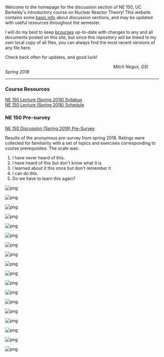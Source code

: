 Welcome to the homepage for the discussion section of NE 150, UC Berkeley's introductory course on Nuclear Reactor Theory!
This website contains some [basic info](NE150-Disc_2018_Syllabus.md) about discussion sections, and may be updated with useful resources throughout the semester.

I will do my best to keep [bcourses](https://bcourses.berkeley.edu/courses/1468265/files/folder/Discussion%20Section) up-to-date with changes to any and all documents posted on this site, but since this repository will be linked to my own local copy of all files, you can always find the most recent versions of any file here.

Check back often for updates, and good luck! 

&emsp;&emsp;&emsp;&emsp;&emsp;&emsp;&emsp;&emsp;&emsp;&emsp;&emsp;&emsp;&emsp;&emsp;&emsp;&emsp;&emsp;&emsp;&emsp;&emsp;&emsp;&emsp;&emsp;&emsp;&emsp;  _Mitch Negus, GSI Spring 2018_

---

### Course Resources
[NE 150 Lecture (Spring 2018) Syllabus](NE150_2018_Syllabus.pdf)  
[NE 150 Lecture (Spring 2018) Schedule](NE150_2018_Schedule.pdf)


### NE 150 Pre-survey

[NE 150 Discussion (Spring 2018) Pre-Survey](https://goo.gl/forms/1gLAzCfnptbH8Cki1)  

Results of the anonymous pre-survey from spring 2018. Ratings were collected for familiarity with a set of topics and exercises corresponding to course prerequisites. The scale was:

1. I have never heard of this.
2. I have heard of this but don't know what it is
3. I learned about it this once but don't remember it
4. I can do this.
5. Do we have to learn this again?

![png](surveys/presurvey_2018_hists/survey_q1.png)


    
    



![png](surveys/presurvey_2018_hists/survey_q2.png)


    
    



![png](surveys/presurvey_2018_hists/survey_q3.png)


    
    



![png](surveys/presurvey_2018_hists/survey_q4.png)


    
    



![png](surveys/presurvey_2018_hists/survey_q5.png)


    
    



![png](surveys/presurvey_2018_hists/survey_q6.png)


    
    



![png](surveys/presurvey_2018_hists/survey_q7.png)


    
    



![png](surveys/presurvey_2018_hists/survey_q8.png)


    
    



![png](surveys/presurvey_2018_hists/survey_q9.png)


    
    



![png](surveys/presurvey_2018_hists/survey_q10.png)


    
    



![png](surveys/presurvey_2018_hists/survey_q11.png)


    
    



![png](surveys/presurvey_2018_hists/survey_q12.png)


    
    



![png](surveys/presurvey_2018_hists/survey_q13.png)


    
    



![png](surveys/presurvey_2018_hists/survey_q14.png)


    
    



![png](surveys/presurvey_2018_hists/survey_q15.png)


    
    



![png](surveys/presurvey_2018_hists/survey_q16.png)


    
    



![png](surveys/presurvey_2018_hists/survey_q17.png)


    
    



![png](surveys/presurvey_2018_hists/survey_q18.png)



